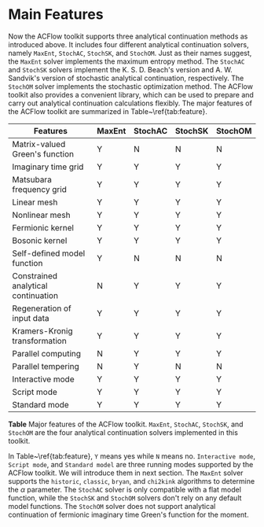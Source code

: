 # Main Features

Now the ACFlow toolkit supports three analytical continuation methods as introduced above. It includes four different analytical continuation solvers, namely `MaxEnt`, `StochAC`, `StochSK`, and `StochOM`. Just as their names suggest, the `MaxEnt` solver implements the maximum entropy method. The `StochAC` and `StochSK` solvers implement the K. S. D. Beach's version and A. W. Sandvik's version of stochastic analytical continuation, respectively. The `StochOM` solver implements the stochastic optimization method. The ACFlow toolkit also provides a convenient library, which can be used to prepare and carry out analytical continuation calculations flexibly. The major features of the ACFlow toolkit are summarized in Table~\ref{tab:feature}.

| Features | MaxEnt | StochAC | StochSK | StochOM |
| ---------|--------| ------- | --------| --------|
|Matrix-valued Green's function | Y | N | N | N |
|Imaginary time grid            | Y | Y | Y | Y |
|Matsubara frequency grid       | Y | Y | Y | Y |
|Linear mesh                    | Y | Y | Y | Y |
|Nonlinear mesh                 | Y | Y | Y | Y |
|Fermionic kernel               | Y | Y | Y | Y |
|Bosonic kernel                 | Y | Y | Y | Y |
|Self-defined model function    | Y | N | N | N |
|Constrained analytical continuation | N | Y | Y | Y |
|Regeneration of input data     | Y | Y | Y | Y |
|Kramers-Kronig transformation  | Y | Y | Y | Y |
|Parallel computing             | N | Y | Y | Y |
|Parallel tempering             | N | Y | N | N |
|Interactive mode               | Y | Y | Y | Y |
|Script mode                    | Y | Y | Y | Y |
|Standard mode                  | Y | Y | Y | Y |

**Table** Major features of the ACFlow toolkit. `MaxEnt`, `StochAC`, `StochSK`, and `StochOM` are the four analytical continuation solvers implemented in this toolkit.

In Table~\ref{tab:feature}, `Y` means yes while `N` means no. `Interactive mode`, `Script mode`, and `Standard model` are three running modes supported by the ACFlow toolkit. We will introduce them in next section. The `MaxEnt` solver supports the `historic`, `classic`, `bryan`, and `chi2kink` algorithms to determine the $\alpha$ parameter. The `StochAC` solver is only compatible with a flat model function, while the `StochSK` and `StochOM` solvers don't rely on any default model functions. The `StochOM` solver does not support analytical continuation of fermionic imaginary time Green's function for the moment. 
